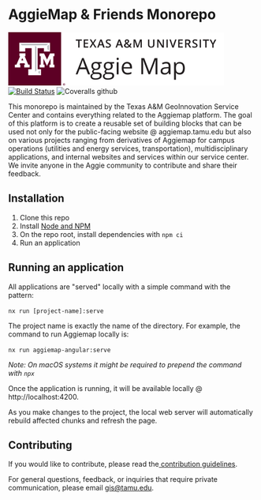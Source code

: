 # AggieMap & Friends Monorepo

![AggieMap Logo](/libs/assets/images/logo/TAM-PrimaryMarkBB.svg) [![Build Status](https://dev.azure.com/tamugeoinnovation/tamu.geoinnovation.js.monorepo/_apis/build/status/Monorepo?branchName=development)](https://dev.azure.com/tamugeoinnovation/tamu.geoinnovation.js.monorepo/_apis/build/status/Monorepo?branchName=development) ![Coveralls github](https://img.shields.io/coveralls/github/TamuGeoInnovation/Tamu.GeoInnovation.js.monorepo)

This monorepo is maintained by the Texas A&M GeoInnovation Service Center and contains everything related to the Aggiemap platform. The goal of this platform is to create a reusable set of building blocks that can be used not only for the public-facing website @ aggiemap.tamu.edu but also on various projects ranging from derivatives of Aggiemap for campus operations (utilities and energy services, transportation), multidisciplinary applications, and internal websites and services within our service center. We invite anyone in the Aggie community to contribute and share their feedback.

## Installation

1. Clone this repo
2. Install [Node and NPM](https://nodejs.org/en/)
3. On the repo root, install dependencies with `npm ci`
4. Run an application

## Running an application

All applications are "served" locally with a simple command with the pattern:

`nx run [project-name]:serve`

The project name is exactly the name of the directory. For example, the command to run Aggiemap locally is:

`nx run aggiemap-angular:serve`

_Note: On macOS systems it might be required to prepend the command with `npx`_

Once the application is running, it will be available locally @ http://localhost:4200.

As you make changes to the project, the local web server will automatically rebuild affected chunks and refresh the page.

## Contributing

If you would like to contribute, please read the[ contribution guidelines](CONTRIBUTING.md).

For general questions, feedback, or inquiries that require private communication, please email gis@tamu.edu.
